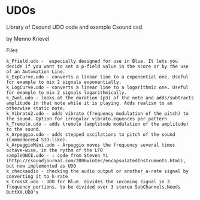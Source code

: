 # UDOs

Library of Csound UDO code and example Csound csd.

by Menno Knevel

Files

    k_Pfield.udo -  especially designed for use in Blue. It lets you decide if you want to set a p-field value in the score or by the use of an Automation Line.
    k_ExpCurve.udo - converts a linear line to a exponential one. Useful for example to mix 2 signals exponentially.
    k_LogCurve.udo - converts a linear line to a logarithmic one. Useful for example to mix 2 signals logarithmically.
    k_Zwel.udo - looks at the duration (p3) of the note and adds/subtracts amplitude in that note while it is playing. Adds realism to an otherwise static note.
    k_Vibrato2.udo - adds vibrato (frequency modulation of the pitch) to the sound. Option for irregular vibrato.equences per pattern
    k_Tremolo.udo - adds tremolo (amplitude modulation of the amplitude) to the sound.
    k_Arpeggio.udo - adds stepped oscilations to pitch of the sound (Commodore64 SID-like).
    k_ArpeggioMini.udo - Arpeggio moves the frequency several times octave-wise, in the rythm of the LFO
    sampleONCE.udo - ; code from Steven Yi (http://csoundjournal.com/2006winter/encapsulatedInstruments.html), but now implemented as UDO
    k_checkaudio - checking the audio output or another a-rate signal by converting it to k-rate
    k_CrossX.udo - UDO for Blue. divides the incoming signal in 3 frequency portions, to be divided over 3 stereo SubChannels.Needs ButtXX.UDO's
